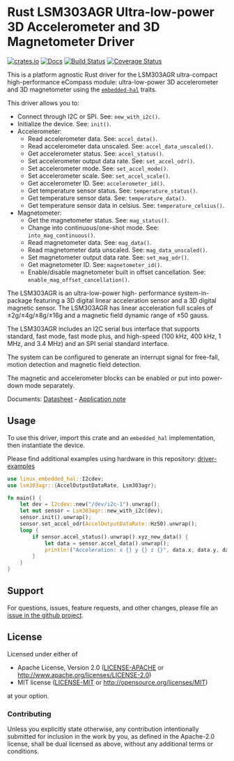 # Rust LSM303AGR Ultra-low-power 3D Accelerometer and 3D Magnetometer Driver

[![crates.io](https://img.shields.io/crates/v/lsm303agr.svg)](https://crates.io/crates/lsm303agr)
[![Docs](https://docs.rs/lsm303agr/badge.svg)](https://docs.rs/lsm303agr)
[![Build Status](https://github.com/eldruin/lsm303agr-rs/workflows/Build/badge.svg)](https://github.com/eldruin/lsm303agr-rs/actions?query=workflow%3ABuild)
[![Coverage Status](https://coveralls.io/repos/github/eldruin/lsm303agr-rs/badge.svg?branch=master)](https://coveralls.io/github/eldruin/lsm303agr-rs?branch=master)

This is a platform agnostic Rust driver for the LSM303AGR ultra-compact
high-performance eCompass module: ultra-low-power 3D accelerometer and
3D magnetometer using the [`embedded-hal`] traits.

This driver allows you to:
- Connect through I2C or SPI. See: `new_with_i2c()`.
- Initialize the device. See: `init()`.
- Accelerometer:
    - Read accelerometer data. See: `accel_data()`.
    - Read accelerometer data unscaled. See: `accel_data_unscaled()`.
    - Get accelerometer status. See: `accel_status()`.
    - Set accelerometer output data rate. See: `set_accel_odr()`.
    - Set accelerometer mode. See: `set_accel_mode()`.
    - Set accelerometer scale. See: `set_accel_scale()`.
    - Get accelerometer ID. See: `accelerometer_id()`.
    - Get temperature sensor status. See: `temperature_status()`.
    - Get temperature sensor data. See: `temperature_data()`.
    - Get temperature sensor data in celsius. See: `temperature_celsius()`.
- Magnetometer:
    - Get the magnetometer status. See: `mag_status()`.
    - Change into continuous/one-shot mode. See: `into_mag_continuous()`.
    - Read magnetometer data. See: `mag_data()`.
    - Read magnetometer data unscaled. See: `mag_data_unscaled()`.
    - Set magnetometer output data rate. See: `set_mag_odr()`.
    - Get magnetometer ID. See: `magnetometer_id()`.
    - Enable/disable magnetometer built in offset cancellation. See: `enable_mag_offset_cancellation()`.

<!-- TODO
[Introductory blog post]()
-->

The LSM303AGR is an ultra-low-power high- performance system-in-package featuring
a 3D digital linear acceleration sensor and a 3D digital magnetic sensor.
The LSM303AGR has linear acceleration full scales of ±2g/±4g/±8g/±16g and a magnetic
field dynamic range of ±50 gauss.

The LSM303AGR includes an I2C serial bus interface that supports standard, fast mode,
fast mode plus, and high-speed (100 kHz, 400 kHz, 1 MHz, and 3.4 MHz) and an SPI serial
standard interface.

The system can be configured to generate an interrupt signal for free-fall, motion
detection and magnetic field detection.

The magnetic and accelerometer blocks can be enabled or put into power-down mode separately.

Documents: [Datasheet](https://www.st.com/resource/en/datasheet/lsm303agr.pdf) - [Application note](https://www.st.com/resource/en/application_note/dm00265383-ultracompact-highperformance-ecompass-module-based-on-the-lsm303agr-stmicroelectronics.pdf)

## Usage

To use this driver, import this crate and an `embedded_hal` implementation,
then instantiate the device.

Please find additional examples using hardware in this repository: [driver-examples]

[driver-examples]: https://github.com/eldruin/driver-examples

```rust
use linux_embedded_hal::I2cdev;
use lsm303agr::{AccelOutputDataRate, Lsm303agr};

fn main() {
    let dev = I2cdev::new("/dev/i2c-1").unwrap();
    let mut sensor = Lsm303agr::new_with_i2c(dev);
    sensor.init().unwrap();
    sensor.set_accel_odr(AccelOutputDataRate::Hz50).unwrap();
    loop {
        if sensor.accel_status().unwrap().xyz_new_data() {
            let data = sensor.accel_data().unwrap();
            println!("Acceleration: x {} y {} z {}", data.x, data.y, data.z);
        }
    }
}
```

## Support

For questions, issues, feature requests, and other changes, please file an
[issue in the github project](https://github.com/eldruin/lsm303agr-rs/issues).

## License

Licensed under either of

 * Apache License, Version 2.0 ([LICENSE-APACHE](LICENSE-APACHE) or
   http://www.apache.org/licenses/LICENSE-2.0)
 * MIT license ([LICENSE-MIT](LICENSE-MIT) or
   http://opensource.org/licenses/MIT)

at your option.

### Contributing

Unless you explicitly state otherwise, any contribution intentionally submitted
for inclusion in the work by you, as defined in the Apache-2.0 license, shall
be dual licensed as above, without any additional terms or conditions.

[`embedded-hal`]: https://github.com/rust-embedded/embedded-hal
